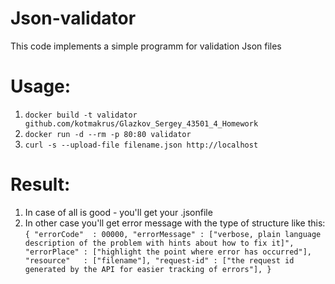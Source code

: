 # Json-validator
This code implements a simple programm for validation Json files

# Usage:
1) `docker build -t validator github.com/kotmakrus/Glazkov_Sergey_43501_4_Homework`
2) `docker run -d --rm -p 80:80 validator`
3) `curl -s --upload-file filename.json http://localhost`

# Result:
1) In case of all is good - you'll get your .jsonfile
2) In other case you'll get error message with the type of structure like this:
`{
 "errorCode"  : 00000,
 "errorMessage" : ["verbose, plain language description of the problem with hints about how to fix it]",
 "errorPlace" : ["highlight the point where error has occurred"],
 "resource"   : ["filename"],
 "request-id" : ["the request id generated by the API for easier tracking of errors"],
}`
